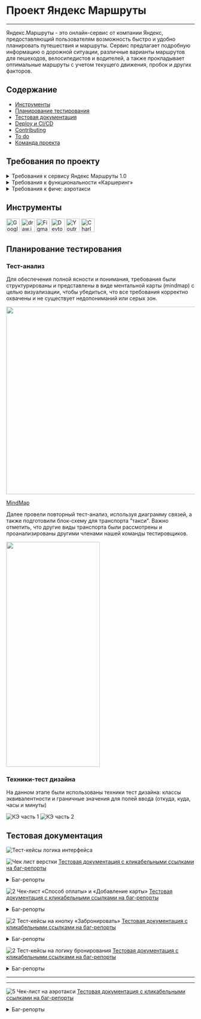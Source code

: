# <a name="up" />Проект Яндекс Маршруты

***

Яндекс.Маршруты - это онлайн-сервис от компании Яндекс, предоставляющий пользователям возможность быстро и удобно планировать путешествия и маршруты. Сервис предлагает подробную информацию о дорожной ситуации, различные варианты маршрутов для пешеходов, велосипедистов и водителей, а также прокладывает оптимальные маршруты с учетом текущего движения, пробок и других факторов. 

## Содержание
- [Инструменты](#иструменты)
- [Планирование тестирования](#планированиетестирования)
- [Тестовая документация](#тестоваядокументация)
- [Deploy и CI/CD](#deploy-и-ci/cd)
- [Contributing](#contributing)
- [To do](#to-do)
- [Команда проекта](#команда-проекта)

## Требования по проекту

<details>
<summary>Требования к сервису Яндекс Маршруты 1.0 </summary>

***

### Общее описание
Яндекс.Маршруты — сервис, который строит маршруты для транспорта разных видов. Рассчитывает время и стоимость поездки.  
В этом сервисе доступны несколько режимов: «Оптимальный», «Быстрый», «Свой».  
В режиме «Свой» панель видов транспорта активна, можно выбрать тип транспорта. Система построит маршрут.   
Если выбрать режим «Оптимальный» или «Быстрый», система автоматически определит вид транспорта и построит маршрут. Панель видов транспорта станет неактивна.  

### Макеты
![Макет1](https://github.com/SofiiaSleptsova/Yandex_Marshruty/assets/147629405/997cac9c-8cd3-411a-bc75-8c2b4e434f73)
![Макет2](https://github.com/SofiiaSleptsova/Yandex_Marshruty/assets/147629405/2ecdd524-c9ed-42d6-ad72-cda16f8f3c45)
![iScreen Shoter - Safari - 231020150252](https://github.com/SofiiaSleptsova/Yandex_Marshruty/assets/147629405/7c922c18-2bf7-432c-9ae6-7aaa34ebd089)

### Интерфейс
В интерфейсе есть поля «Время начала поездки», «Откуда», «Куда». Переключатели режимов маршрута: «Оптимальный», «Быстрый» и «Свой», а также переключатели видов транспорта: свой автомобиль, каршеринг, такси, самокат, велосипед и пешком.  
Пользователь вводит время отправления. Чтобы построить маршрут, нужно ввести улицу и номер дома в поля «Откуда» и «Куда». В начале и конце адреса могут быть пробелы: они допустимы, но при снятии фокуса система удалит их.  

#### Описание работы интерфейса
В стартовом состоянии поля «Время начала поездки», «Откуда» и «Куда» пустые. Режимы маршрутов «Оптимальный», «Быстрый и «Свой» не выбраны; панель переключения видов транспорта неактивна.

#### Логика работы полей «Откуда» и «Куда»
Если поля адреса заполнены корректно, на карте отображаются точки А и В. Если поле «Откуда» заполнено некорректно, точка А не отображается. Если поле «Куда» заполнено некорректно, точка В не отображается. При некорректном значении поле подсвечивается красным; появляется сообщение об ошибке.  
Примеры тестовых адресов есть в таблице.

#### Режим «Оптимальный» и «Быстрый»
Если выбрать режим «Оптимальный» или «Быстрый», система автоматически назначит вид транспорта; построится маршрут; отобразится время и стоимость поездки. Выбрать транспорт в этих режимах нельзя — панель видов транспорта неактивна.

#### Режим «Свой»
Если выбрать режим «Свой», панель видов транспорта активна — можно переключать. Под каждый вид транспорта строится маршрут; рассчитывается время и стоимость поездки.  
Если сменить вид транспорта или поменять значение в любом поле, маршрут перестроится; время и стоимость поездки пересчитается.

#### Ограничения
![iScreen Shoter - Safari - 231020150335](https://github.com/SofiiaSleptsova/Yandex_Marshruty/assets/147629405/a179dc40-b00d-4509-a965-2089272bd58f)

### Логика расчёта
Система получает данные о начале поездки, точке А и точке В. После этого рассчитывает продолжительность и стоимость поездки по определённому алгоритму.
![iScreen Shoter - Safari - 231020150410](https://github.com/SofiiaSleptsova/Yandex_Marshruty/assets/147629405/4b6ec83c-5898-45f0-b16d-430f37629c29)

#### Алгоритм: формулы
Стоимость и время поездки зависят от скорости и длины маршрута.  
Скорость зависит от времени начала поездки.  
Длина маршрута – от точек А и Б на карте и построенного маршрута.  
Расчёт времени поездки происходит по формуле:   
t = S/V  
Расчёт стоимости поездки происходит по формуле:   
Р (итоговая) = S * P (за километр) ИЛИ t * P (за время).  
Вид транспорта, скорость и стоимость  
Расстояние, скорость и стоимость за минуту или километр можно получить из таблиц. Этих данных достаточно, чтобы рассчитать время и стоимость поездки для каждого вида транспорта.  

![iScreen Shoter - 20231020150451157](https://github.com/SofiiaSleptsova/Yandex_Marshruty/assets/147629405/75bda6ea-c8c9-4e60-ad03-b6cfff7d713c)

#### Средняя скорость автомобиля

![iScreen Shoter - Safari - 231020150514](https://github.com/SofiiaSleptsova/Yandex_Marshruty/assets/147629405/01ac5fc9-f795-4059-bfff-35ff92969de6)

#### Средняя скорость такси с учётом движения по выделенным полосам

![iScreen Shoter - Safari - 231020150536](https://github.com/SofiiaSleptsova/Yandex_Marshruty/assets/147629405/2e7557ec-46a4-44c7-9991-94e35cb10cb4)

#### Матрица расстояний между адресами для автомобильных дорог, в километрах

![iScreen Shoter - Safari - 231020150603](https://github.com/SofiiaSleptsova/Yandex_Marshruty/assets/147629405/2653edab-62bf-4a35-9e18-4d04242776cb)

#### Матрица расстояний между адресами для пешеходов, в километрах

![iScreen Shoter - Safari - 231020150628](https://github.com/SofiiaSleptsova/Yandex_Marshruty/assets/147629405/feab0b28-3db9-4280-8bba-4f03c1fe8bb9)

### Дополнительная информация
#### Алгоритм
Чтобы рассчитать время и стоимость маршрута, тестировщикам доступны таблицы со скоростью движения разных видов транспорта в разное время суток.   
Если взять такие тестовые значения, что поездка захватит несколько временных интервалов, алгоритм выберет скорость автомобиля из того диапазона, в котором поездка началась.

![iScreen Shoter - Safari - 231020150657](https://github.com/SofiiaSleptsova/Yandex_Marshruty/assets/147629405/9f8d695e-1b0b-4d71-94e0-8aa2de013b6e)

#### Фокус
На макете есть несколько полей: «Время начала поездки», «Откуда» и «Куда». Валидация полей срабатывает, если фокус уходит из поля.   
Фокус — это состояние элемента интерфейса, когда элемент активен. К нему относятся все действия пользователя. 

#### Часы
В интерфейсе есть часы. Внутри — два поля ввода: часы и минуты. Обязательно применять ноль в начале, если число однозначное. Например: 09:09.  
Это значит, что длина строки — всегда два символа. Чтобы проверить, что поля работают правильно, нужно указать и корректный, и неразрешённый вариант длины.   

***

</details>

<details>
<summary>Требования к функциональности «Каршеринг»</summary>

***

#### Общее описание
Пользователю нужно открыть Яндекс.Маршруты и корректно заполнить поля «Откуда» и «Куда». Приложение построит маршрут, а под полями «Откуда» и «Куда» отобразятся режимы поездки: «Оптимальный», «Быстрый», «Свой».  
- Если выбрать режим «Оптимальный» или «Быстрый», система автоматически назначит способ передвижения: на авто, пешком, на такси, на самокате, на велосипеде, на каршеринге. Выбрать его самостоятельно нельзя — иконки неактивны.  
- Если выбрать режим «Свой», способ передвижения можно поменять — иконки активны.

#### Аренда машины
Арендовать машину можно в двух случаях:   
- Если приложение предлагает тип транспорта «Каршеринг» в режиме «Оптимальный» или «Быстрый».
- Если пользователь выбирает тип транспорта «Каршеринг» в режиме «Свой».  
Под названиями режимов появится информация о стоимости и продолжительности поездки, а также кнопка «Забронировать».

![iScreen Shoter - Safari - 231020152556](https://github.com/SofiiaSleptsova/Yandex_Marshruty/assets/147629405/1fdedab1-45bb-4638-b928-237b3c4d6ab0)

Если нажать кнопку «Забронировать», вместо панели с названиями режимов появится форма бронирования. В форме нужно выбрать тариф, добавить информацию о водительских правах, указать способ оплаты. Дополнительно можно перечислить требования к заказу.   
Под «Требованиями к заказу» расположена кнопка «Забронировать». См. таблицу [«Состояние кнопки»](https://www.notion.so/07f02ccc272e494db6501def032e9258?pvs=21).  
Если пользователь передумал арендовать машину, он может вернуться назад — это иконка со стрелкой влево. На экране снова откроется блок, где нужно выбрать способ передвижения.

#### Форма бронирования
На экране бронирования можно удалять адреса — они необязательны для заказа каршеринга. Пользователь может выбрать нужную машину на карте.

![iScreen Shoter - Safari - 231020152703](https://github.com/SofiiaSleptsova/Yandex_Marshruty/assets/147629405/9836bae2-113d-47c9-ba9a-7d360cafaa74)

![iScreen Shoter - Safari - 231020152739](https://github.com/SofiiaSleptsova/Yandex_Marshruty/assets/147629405/03ce3f3a-1052-42da-b0c6-0ed876e0c050)

По умолчанию выбран тариф «Повседневный», поля «Добавить права» и «Способ оплаты» не заполнены.   
Выбранный тариф подсвечивается серым. Под ним расположен блок с деталями тарифа и информацией о ближайшей машине:   
- марка;  
- описание тарифа;  
- время в пути от пункта «Откуда» до машины — не будет отображаться, если пользователь удалит адрес в поле «Откуда»;  
- время бесплатного ожидания;  
- изображение машины;  
- дополнительные параметры.    
Система автоматически выбирает ту машину, которая находится ближе всего к пользователю. На карте иконка ближайшей машины увеличивается, над ней появляется чёрная плашка с маркой машины.   
Остальные свободные машины продолжают отображаться на карте в виде иконок. При этом показываются автомобили всех тарифов. Пользователь может выбрать машину на карте и забронировать: он нажимает на иконку, она увеличивается, над ней появляется чёрная плашка с маркой, а на левой панели — обновлённая информация о машине.  
Если пользователь ещё не привязал банковскую карту, вместо слова «Карта» стоит слово «Добавить». Без карты забронировать машину нельзя.  
По умолчанию приложение показывает точную стоимость поездки. Она рассчитывается по формуле — см. пункт «Формула расчёта тарифов». Если удалить хотя бы один адрес из полей «Откуда» или «Куда», отобразится стартовая цена за минуту.

![iScreen Shoter - Safari - 231020152835](https://github.com/SofiiaSleptsova/Yandex_Marshruty/assets/147629405/621ccfb4-52cf-4b36-a147-8df0594f7755)

#### **Панель «Выбор тарифа»**
Есть три тарифа. Каждый элемент состоит из иконки автомобиля, названия тарифа, цены.  
Один из тарифов всегда выбран. По умолчанию это тариф «Повседневный», но его можно изменить. 

#### Описания тарифов
Под списком тарифов есть блок с подробным описанием выбранного тарифа.

![iScreen Shoter - Safari - 231020152905](https://github.com/SofiiaSleptsova/Yandex_Marshruty/assets/147629405/3d5cb20a-4bd3-4de9-9d7e-c2fbad67cfc1)

![iScreen Shoter - Safari - 231020152919](https://github.com/SofiiaSleptsova/Yandex_Marshruty/assets/147629405/ce5b61dd-6dac-460c-8dd4-1d4c3f20d8c5)

#### Формула расчёта стоимости тарифов
Стоимость тарифа рассчитывается по формуле:  
*фиксированная стоимость аренды в рублях + (60 * стоимость минуты поездки в рублях * продолжительность поездки в часах) * коэффициент тарифа = стоимость поездки*    
Например, стоимость поездки по тарифу «Повседневный»:  
*150 + (60 * 6 * 1.25) * 1.5 = 825*  
Пояснения к формуле:  
- **150** — фиксированная стоимость аренды в рублях;  
- **60** — минут в одном часе;  
- **6** — стоимость минуты поездки на каршеринге в рублях;  
- **1.25** — продолжительность поездки в часах;  
- **1.5** — коэффициент тарифа «Повседневный».  

**Коэффициенты:**
- Повседневный: 1.5.  
- Походный: 2.  
- Роскошный: 3.  

**Продолжительность поездки** **в часах** рассчитывается так: расстояние / скорость. 
- Расстояние — см. таблицу с адресами в общих требованиях.  
- Скорость — см. таблицу со скоростями в общих требованиях.  

#### Поле «Добавить права»

![iScreen Shoter - Safari - 231020153039](https://github.com/SofiiaSleptsova/Yandex_Marshruty/assets/147629405/daf7eb74-f68e-42b7-b32e-ad9049f67a6f)

Если не добавить водительское удостоверение, забронировать машину не получится.     
По умолчанию поле «Добавить права» не заполнено. Когда пользователь нажимает на поле, появляется окно «Добавление прав». В нём нужно ввести имя, фамилию, дату рождения и номер водительского удостоверения.   
Текст, который вводит пользователь, чёрного цвета.   
Когда пользователь внёс все данные, появляется сообщение: «Спасибо! Документы отправлены на проверку. Скоро расскажем о результатах». Под сообщением — кнопка «Понятно».   
Если нажать кнопку «Понятно», окно закроется, а в поле «Добавить права» появится таймер на 30 секунд. Через 30 секунд система сообщает, прошли ли документы верификацию.  

![iScreen Shoter - Safari - 231020153122](https://github.com/SofiiaSleptsova/Yandex_Marshruty/assets/147629405/c366e7e4-4a57-4def-aba4-9013e2fd51fb)

#### После верификации
Если документы прошли верификацию, рамка поля подсвечивается зелёным, у правого края внутри поля появляется зелёная галочка. Пользователь больше не сможет редактировать данные водительского удостоверения. Несколько водительских удостоверений добавить нельзя.   
Если документы не прошли верификацию, рамка поля подсвечивается красным, у правого края внутри поля появляется красный крестик. Если нажать на поле, снова откроется форма «Добавление прав». Над формой — текст сообщения: «Ваши документы не прошли верификацию. Попробуйте ещё раз».

#### Поле «Способ оплаты»
По умолчанию поле не заполнено. Чтобы забронировать машину, нужно ввести реквизиты хотя бы одной карты и нажать кнопку «Привязать». Можно добавить неограниченное количество карт.   
При нажатии на поле «Способ оплаты» открывается окно «Способ оплаты» с возможностью привязать новую карту или выбрать уже привязанную.  
Чтобы добавить новую, нужно нажать на кнопку «Добавить карту». После этого откроется окно «Добавление карты».  
При успешном добавлении новой карты и нажатии на кнопку «Привязать» происходит переход обратно на форму выбора карт.  
Чтобы выбрать карту, её нужно отметить и нажать на кнопку выхода из формы. Если карта одна, она выбирается автоматически.  
После выхода из формы поле «Способ оплаты» заполнено данными выбранной карты.

#### Окно «Добавление карты»:
Внутри есть поле «Номер карты», поле «Код», кнопка «Привязать» и кнопка «Отмена». Кнопка «Привязать» активируется, когда пользователь ввёл реквизиты карты — номер и код.

![iScreen Shoter - Safari - 231020153255](https://github.com/SofiiaSleptsova/Yandex_Marshruty/assets/147629405/1cd8a5cc-0020-4ffc-9caf-473f04673d02)

![iScreen Shoter - Safari - 231020153311](https://github.com/SofiiaSleptsova/Yandex_Marshruty/assets/147629405/8456e0e8-7b6f-4df9-aed8-ed3936e6859f)

Когда карта добавлена, в интерфейсе отображаются последние 4 цифры её номера. Так пользователь может узнавать и отличать свои карты.

#### Панель «Требования к заказу»
Это выпадающий список. Он свёрнут, если выбран тариф по умолчанию — «Повседневный». Если пользователь выбирает другой тариф, список автоматически раскрывается. И наоборот: если вернуться к тарифу «Повседневный», панель «Требования к заказу» свернётся.   
У каждого тарифа содержимое панели разное.   
Панель можно скроллить.

![iScreen Shoter - Safari - 231020153401](https://github.com/SofiiaSleptsova/Yandex_Marshruty/assets/147629405/28ad85af-e1c5-4912-8ee0-69131928ad5e)

#### Кнопка «Забронировать»
Кнопка закреплена в левом нижнем углу экрана.

![iScreen Shoter - Safari - 231020153427](https://github.com/SofiiaSleptsova/Yandex_Marshruty/assets/147629405/0fe805b3-317b-404f-bf2b-5fe67f9393dd)

#### Бронь машины
Если пользователь корректно заполнил все поля и нажал кнопку «Забронировать», в центре экрана появится окно с заголовком «Машина забронирована». Внутри — марка, номер, иконка и адрес машины, а также стоимость поездки и таймер, который отсчитывает время бесплатного ожидания.   
Если поля «Откуда» и «Куда» заполнены, отображается точная стоимость поездки. Если нет — стоимость за минуту.

#### Таймер
- Таймер начинает отсчитывать время бесплатного ожидания, когда пользователь нажимает кнопку «Забронировать».  
- Пока таймер работает, можно бесплатно отменить заказ.  
- Когда время бесплатного ожидания заканчивается, таймер начинает отсчитывать время пользования каршерингом.  

***

</details>

<details>
<summary>Требования к фиче: аэротакси</summary>
  
***
### Общее описание
Чтобы фича заработала, нужно подставить новый тип транспорта и провести по нему расчёты. Для этого необходимо перехватить и изменить два ответа от бэкенда.

#### Тип транспорта
Чтобы новый тип транспорта отобразился в интерфейсе:  
- Запусти Яндекс.Маршруты.
- Найди адрес сервера с Маршрутами → папка `api` →  `v1` → `types` → `Response`.

![iScreen Shoter - Safari - 231020154429](https://github.com/SofiiaSleptsova/Yandex_Marshruty/assets/147629405/ba87f74d-dc70-4cbf-9b37-8a3cc288be98)

Здесь содержится ответ с типами транспорта, которые отображаются в интерфейсе.   
В сообщении ты видишь параметры:  
`id` — идентификационный номер типа транспорта из базы данных,  
`name` — наименование типа транспорта,  
`icons` — набор иконок,  
`inactive` — изображение иконки, когда тип транспорта не выбран,  
`active` — изображение иконки, когда тип транспорта выбран.  

Шаги:  
1. Внимательно изучи структуру ответа, чтобы подставить в неё тестовые значения.  
2. Добавь этот ответ в **Breakpoint**, чтобы Charles перехватил его при следующем обновлении страницы.  
3. Обнови страницу.   
4. Добавь новый тип транспорта в перехваченный ответ:  

<pre>
```json
{
    "id": "aero",
    "name": "Аэротакси",
    "icons": {
        "inactive": "helicopter.svg",
        "active": "helicopter-active.svg"
    }
}
```
</pre>
Соблюдай структуру всего сообщения, иначе фронтенд не обработает ответ.

#### Пример измененного сообщения
<pre>
```json
[{
	"id": "car",
	"name": "Авто",
	"icons": {
		"inactive": "car.svg",
		"active": "car-active.svg"
	}
}, {
    "id": "aero",
    "name": "Аэротакси",
    "icons": {
        "inactive": "helicopter.svg",
        "active": "helicopter-active.svg"
    }
},{
	"id": "walk",
	"name": "Пешном",
	"icons": {
		"inactive": "walk.svg",
		"active": "walk-active.svg"
	}
}, {
	"id": "taxi",
	"name": "Такси",
	"icons": {
		"inactive": "taxi.svg",
		"active": "taxi-active.svg"
	}
}, {
	"id": "bike",
	"name": "Велосипед",
	"icons": {
		"inactive": "bike.svg",
		"active": "bike-active.svg"
	}
}, {
	"id": "scooter",
	"name": "Самокат",
	"icons": {
		"inactive": "scooter.svg",
		"active": "scooter-active.svg"
	}
}, {
	"id": "drive",
	"name": "Драйв",
	"icons": {
		"inactive": "drive.svg",
		"active": "drive-active.svg"
	}
}]
```
</pre>
Если просто нажать на иконку нового типа транспорта, отобразится только белый экран. Причина в том, что расчёты стоимости и времени не произведены.   
Нужно перехватить и изменить ответ с расчётами.

#### Расчёт стоимости и времени
Заполни поля «Откуда» и «Куда».  
Чтобы отобразить расчёт для нового типа транспорта в интерфейсе:  
- Найди адрес сервера с Маршрутами → папка `api` →  `v1` → `estimate?byAuto=2.7&byLegs=3.7&time=1677844934038` → `Response`. Этот ресурс появится, когда ты заполнишь поля «Откуда» и «Куда» или выберешь другой тип транспорта. Значение `time` будет другое, это пример.   

![iScreen Shoter - Safari - 231020154633](https://github.com/SofiiaSleptsova/Yandex_Marshruty/assets/147629405/5423da64-2767-4a12-952f-109732a2a363)


Здесь содержится ответ с расчётом времени и стоимости. Эти данные отображаются в интерфейсе.   
В сообщении ты видишь параметры:  
`estimations` — набор данных для расчётов,  
`car, walk, taxi, bike, scooter, drive` — тип транспорта,  
`price` — стоимость,  
`duration` — время,  
`modes` — набор режимов,  
`optimal` — «Оптимальный»,  
`fastest` — «Быстрый».  

Шаги:  
1. Внимательно изучи структуру ответа, тебе предстоит подставить тестовые значения в неё.  
2. Теперь добавь этот ответ в **Breakpoint**, чтобы Charles перехватил его при следующем вводе адреса.  
3. Обнови страницу.  
4. Введи адрес.  
5. В перехваченный ответ добавь стоимость и время для нового типа транспорта:  

<pre>
```json
"aero": {
    "price": 3000,
    "duration": 0.1
}
```
</pre>

Бэкенд отправляет два сообщения с расчётами:  
- первое — при вводе адреса,  
- второе — при смене типа транспорта.  
Первое можешь пропустить — сделай для него Execute. Тебе нужно сообщение, которое перехватывается при переходе в режим «Свой». В нём и производи замену.  

#### Пример сообщения
<pre>
```json
{
	"estimations": {
    "aero": {
      "price": 3000,
      "duration": 0.1
    },
		"car": {
			"price": 40,
			"duration": 0.05
		},
		"walk": {
			"price": 0,
			"duration": 0.75
		},
		"taxi": {
			"price": 181.42857142857142,
			"duration": 0.047619047619047616
		},
		"bike": {
			"price": 9,
			"duration": 0.25
		},
		"scooter": {
			"price": 16.5,
			"duration": 0.3
		},
		"drive": {
			"price": 168,
			"duration": 0.05
		}
	},
	"modes": {
		"optimal": "car",
		"fastest": "taxi"
	}
}
```
</pre>

***

</details>


## Инструменты
<p align="left"> 
  <a href="https://docs.google.com/" target="_blank" rel="noreferrer"><img src="https://w7.pngwing.com/pngs/240/1015/png-transparent-g-suite-google-docs-google-angle-rectangle-logo.png" width="36" height="36" alt="Google Sheets" /></a>
  <a href="https://app.diagrams.net" target="_blank" rel="noreferrer"><img src="https://upload.wikimedia.org/wikipedia/commons/thumb/3/3e/Diagrams.net_Logo.svg/2048px-Diagrams.net_Logo.svg.png" width="36" height="36" alt="draw.io" /></a>
  <a href="https://www.figma.com/" target="_blank" rel="noreferrer"><img src="https://raw.githubusercontent.com/danielcranney/readme-generator/main/public/icons/skills/figma-colored.svg" width="36" height="36" alt="Figma" /></a>
  <a><img src="https://d33wubrfki0l68.cloudfront.net/38b5c953a4667366685d55db55d057c86db1fc54/a0fdc/static/acae6b24d940347661ca901ea07f47c1/chrome-dev-logo-icon.png" width="36" height="36" alt="Devtools" /></a>
  <a href="https://www.jetbrains.com/youtrack/" target="_blank" rel="noreferrer"><img src="https://upload.wikimedia.org/wikipedia/commons/9/95/YouTrack_Icon.png" width="36" height="36" alt="Youtrack" /></a>
  <a href="https://www.charlesproxy.com/" target="_blank" rel="noreferrer"><img src="https://davidwalsh.name/demo/charlesproxyicon.svg" width="36" height="36" alt="Charles" /></a>
</p> 



## Планирование тестирования

### Тест-анализ

Для обеспечения полной ясности и понимания, требования были структурированы и представлены в виде ментальной карты (mindmap) с целью визуализации, чтобы убедиться, что все требования корректно охвачены и не существует недопониманий или серых зон.

<img src="https://github.com/SofiiaSleptsova/Yandex_Marshruty/assets/147629405/f27075d3-effe-4410-861f-7ea64602ace7" width="700" height="500">

[MindMap](https://drive.google.com/file/d/113BxIc8RQGmKBALEat-KJPAvswUswN1x/view?usp=sharing)

Далее провели повторный тест-анализ, используя диаграмму связей, а также подготовили блок-схему для транспорта "такси". Важно отметить, что другие виды транспорта были рассмотрены и проанализированы другими членами нашей команды тестировщиков.

<img src="https://github.com/SofiiaSleptsova/Yandex_Marshruty/assets/147629405/3b7f2a5d-9fe2-41cb-95e1-99b4237f61f2" width="250" height="600">

### Техники-тест дизайна

На данном этапе были использованы техники тест дизайна: классы эквивалентности и граничные значения для полей ввода (откуда, куда, часы и минуты)


![КЭ часть 1](https://github.com/SofiiaSleptsova/Yandex_Marshruty/assets/147629405/7e02ed73-d2fb-4490-9516-ae6123217e59)
![КЭ часть 2](https://github.com/SofiiaSleptsova/Yandex_Marshruty/assets/147629405/f4019505-30b6-434c-89ce-0e25b1acb01a)


## Тестовая документация

![Тест-кейсы логика интерфейса](https://github.com/SofiiaSleptsova/Yandex_Marshruty/assets/147629405/3b816342-bd34-4747-9812-60c26a0ae7bf)

![Чек лист верстки](https://github.com/SofiiaSleptsova/Yandex_Marshruty/assets/147629405/65f4af86-6c5c-4d50-8ba0-0f001259bd8c)
[Тестовая документация с кликабельными ссылками на баг-репорты](https://docs.google.com/spreadsheets/d/1S4wbEp-A4GOz2zPZErLpfbiijYtsmvR8DTCOM3-fVY0/edit?usp=sharing)

<details>
 <summary> Баг-репорты </summary>
	
<details>
<summary>ID: 682-1 </summary>

### В блоке с информацией под кратким описанием о тарифе отсутствует иконка "бегущего человека" [682-1](https://slepsovasonya.youtrack.cloud/issue/682-1/V-bloke-s-informaciej-pod-kratkim-opisaniem-o-tarife-otsutstvuet-ikonka-begushego-cheloveka)
 
#### Предусловия:  
1. Перейти на тестовый стенд  
2. Ввести в поле Откуда "Хамовнический вал, 18"  
3. Ввести в поле Куда ""Усачева, 3"  
4. Выбрать режим "Свой"  
5. Выбрать вид транспорта "Каршеринг"  
6. Нажать на кнопку "Забронировать"

#### Шаги воспроизведения:  
1. Выбрать тариф "Повседневный"
   
#### Ожидаемый результат:    
Под кратким описанием расположены иконка "бегущего человека", время в пути от пункта "Откуда", маркер, время бесплатного ожидания  
#### Фактический результат:    
Под кратким описанием расположены время в пути от пункта "Откуда", маркер, время бесплатного ожидания  

![682-1](https://github.com/SofiiaSleptsova/Yandex_Marshruty/assets/147629405/d9132633-6266-42e8-b0eb-39517850eb26)

#### Окружение:  
MacOS  
Яндекс.Браузер, разрешение экрана 800x600,  
Firefox, разрешение экрана 1920x1080  

</details>

<details>
<summary>ID: 682-4 </summary>

### При прохождении верификации прав в поле "Добавить права" с правой стороны поля НЕ появляется галочка [682-4](https://slepsovasonya.youtrack.cloud/issue/682-4)

#### Предусловия:  
1. Перейти на тестовый стенд.  
2. Ввести в поле Откуда ""Хамовнический вал, 18"  
3. Ввести в поле Куда ""Усачева, 3"  
4. Выбрать режим "Свой"  
5. Выбрать вид транспорта "Каршеринг"  
6. Нажать на кнопку "Забронировать"  

#### Шаги воспроизведения:  
1. Выбрать тариф "Повседневный"  
2. Нажать по полю "Добавить права"  
3. Заполнить валидными данными соответствующие поля  
4. Нажать на кнопку "Привязать"  
5. Нажать принято в окне ожидания верификации  

#### Ожидаемый результат:  
Документы прошли верификацию, справой стороны поля расположена галочка  

#### Фактический результат:  
Документы прошли верификацию, справой стороны поля НЕ появляется галочка  
![image](https://github.com/SofiiaSleptsova/Yandex_Marshruty/assets/147629405/14f614ad-e38c-48b3-9ecb-68023cd11117)

#### Окружение:    
MacOS    
Яндекс.Браузер, разрешение экрана 800x600,  
Firefox, разрешение экрана 1920x1080  

</details>

<details>
<summary>ID: 682-26 </summary>

### При введени НЕвалидных прав в поле "Добавить права" в окне "Добавление прав", введенные данные обрабатываются как корректные [682-26](https://slepsovasonya.youtrack.cloud/issue/682-26)

#### Предусловия:  
1. Перейти на тестовый стенд  
2. Ввести в поле Откуда "Хамовнический вал, 18"  
3. Ввести в поле Куда "Усачева, 3"  
4. Выбрать режим "Свой"  
5. Выбрать вид транспорта "Каршеринг"  
6. Нажать на кнопку "Забронировать"  

#### Шаги воспроизведения:  
1. Нажать на поле "Добавить права"  
2. Внести НЕвалидные данные  
3. Нажать на кнопку "Добавить"  
4. В появившемся окне нажать на кнопку "Принято"  

#### Ожидаемый результат:  
При введение НЕвалидных прав, рамка подсвечивается красным, с правой стороны поля расположена иконка красного "крестика"  

#### Фактический результат:  
При введение НЕвалидных прав, рамка подсвечивается зеленым  

#### Окружение:    
MacOS    
Яндекс.Браузер, разрешение экрана 800x600,  
Firefox, разрешение экрана 1920x1080  

</details>

<details>
<summary>ID: 682-7 </summary>

### При НЕзаполненных данных, в окне "Добавление карты" в поле "Способ оплаты" текст - черного цвета [682-7](https://slepsovasonya.youtrack.cloud/issue/682-7)

#### Предусловия:  
1. Перейти на тестовый стенд  
2. Ввести в поле Откуда "Хамовнический вал, 18"  
3. Ввести в поле Куда "Усачева, 3"  
4. Выбрать режим "Свой"  
5. Выбрать вид транспорта "Каршеринг"  
6. Нажать на кнопку "Забронировать"  

#### Шаги воспроизведения:  
1. Выбрать тариф "Повседневный"  

#### Ожидаемый результат:  
В поле "Способ оплаты" цвет текста "Способ оплаты" серый  
#### Фактический результат:  
В поле "Способ оплаты" цвет текста "Способ оплаты" черный  
![image](https://github.com/SofiiaSleptsova/Yandex_Marshruty/assets/147629405/a0c1d0d1-8c62-4731-a682-708902f7ecc8)

#### Окружение:    
MacOS    
Яндекс.Браузер, разрешение экрана 800x600,  
Firefox, разрешение экрана 1920x1080  

</details>

<details>
<summary>ID: 682-8 </summary>

### При выборе тарифа "Повседневный" требования к заказу в развернутом состоянии [682-8](https://slepsovasonya.youtrack.cloud/issue/682-8)

#### Предусловия:  
1. Перейти на тестовый стенд  
2. Ввести в поле Откуда "Хамовнический вал, 18"  
3. Ввести в поле Куда "Усачева, 3"  
4. Выбрать режим "Свой"  
5. Выбрать вид транспорта "Каршеринг"  
6. Нажать на кнопку "Забронировать"  

#### Шаги воспроизведения:  
1. Выбрать тариф "Повседневный"  

#### Ожидаемый результат:  
Стартовое состояние панеля "Требования к заказу" свернут  

#### Фактический результат:  
Стартовое состояние панеля "Требования к заказу" развернут  

#### Окружение:    
MacOS    
Яндекс.Браузер, разрешение экрана 800x600,  
Firefox, разрешение экрана 1920x1080  

</details>

<details>
<summary>ID: 682-9 </summary>

### В раскрывающем списке "Требования к заказу" в значении "Светомузыка" текст с подсказкой для перехода отличается [682-9](https://slepsovasonya.youtrack.cloud/issue/682-9)

#### Предусловия:  
1. Перейти на тестовый стенд  
2. Ввести в поле Откуда "Хамовнический вал, 18"  
3. Ввести в поле Куда "Усачева, 3"  
4. Выбрать режим "Свой"  
5. Выбрать вид транспорта "Каршеринг"  
6. Нажать на кнопку "Забронировать"  

#### Шаги воспроизведения:  
1. Выбрать тариф "Повседневный"  
2. Развернуть требования к заказу  

#### Ожидаемый результат:  
Под текстом "Светомузыка" расположен текст "Доступно в тарифе "Роскошный"   

#### Фактический результат:  
Под текстом "Светомузыка" расположен текст "В тарифе "Роскошный"  
![image](https://github.com/SofiiaSleptsova/Yandex_Marshruty/assets/147629405/6375f831-7511-4497-9b1a-1f3646728c29)


#### Окружение:    
MacOS    
Яндекс.Браузер, разрешение экрана 800x600,  
Firefox, разрешение экрана 1920x1080  

</details>

<details>
<summary>ID: 682-10 </summary>

### В требованиях к заказу в значении "Светомузыка" расположена иконка тарифа "Роскошный" [682-10](https://slepsovasonya.youtrack.cloud/issue/682-10)

#### Предусловия:  
1. Перейти на тестовый стенд  
2. Ввести в поле Откуда "Хамовнический вал, 18"  
3. Ввести в поле Куда "Усачева, 3"  
4. Выбрать режим "Свой"  
5. Выбрать вид транспорта "Каршеринг"   
6. Нажать на кнопку "Забронировать"  

#### Шаги воспроизведения:  
1. Выбрать тариф "Повседневный"  
2. Развернуть требования к заказу  

#### Ожидаемый результат:  
Справой стороны значения "Светомузыка" расположена иконка "Диско-шара"  

#### Фактический результат:  
Справой стороны значения "Светомузыка" расположена иконка тарифа "Роскошный"  
![image](https://github.com/SofiiaSleptsova/Yandex_Marshruty/assets/147629405/6751a878-4245-4919-98f2-6f8248347a37)


#### Окружение:    
MacOS    
Яндекс.Браузер, разрешение экрана 800x600,  
Firefox, разрешение экрана 1920x1080  

</details>

<details>
<summary>ID: 682-11 </summary>

### В окне "Машина забронирована" в центральной части указано название тарифа [682-11](https://slepsovasonya.youtrack.cloud/issue/682-11)

#### Предусловия:  
1. Перейти на тестовый стенд  
2. Ввести в поле Откуда "Хамовнический вал, 18"  
3. Ввести в поле Куда "Усачева, 3"  
4. Выбрать режим "Свой"  
5. Выбрать вид транспорта "Каршеринг"  
6. Нажать на кнопку "Забронировать"  
   
#### Шаги воспроизведения:  
1. Выбрать тариф "Повседневный"  
2. Добавить права в поле "Добавить права"  
3. Добавить банковскую карту в поле "Способ оплаты"  
4. Нажать на кнопку бронирования  

#### Ожидаемый результат:  
В центральной части окна "Машина забронирована" по центру расположен текст с маркой, моделью и номером машины  

#### Фактический результат:  
В центральной части окна "Машина забронирована" по центру расположен текст с названием тарифа  
![image](https://github.com/SofiiaSleptsova/Yandex_Marshruty/assets/147629405/6b2ce172-8592-48a7-8ad1-e2f25055da77)


#### Окружение:    
MacOS    
Яндекс.Браузер, разрешение экрана 800x600,  
Firefox, разрешение экрана 1920x1080  

</details>

<details>
<summary>ID: 682-32 </summary>

### В окне "Машина забронирована" в нижней части указан адрес от поля "Откуда" [682-32](https://slepsovasonya.youtrack.cloud/issue/682-32/V-okne-Mashina-zabronirovana-v-nizhnej-chasti-ukazan-adres-ot-polya-Otkuda)

#### Предусловия:  
1. Перейти на тестовый стенд  
2. Ввести в поле Откуда "Хамовнический вал, 18"  
3. Ввести в поле Куда "Усачева, 3"  
4. Выбрать режим "Свой"  
5. Выбрать вид транспорта "Каршеринг"  
6. Нажать на кнопку "Забронировать"  

#### Шаги воспроизведения:  
1. Выбрать тариф "Повседневный"  
2. Добавить права в поле "Добавить права"  
3. Добавить банковскую карту в поле "Способ оплаты"  
4. Нажать на кнопку бронирования

#### Ожидаемый результат:  
В нижней части окна "Машина забронирована" указан фактический адрес нахождения машины  

#### Фактический результат:  
В нижней части окна "Машина забронирована" указан адрес от поля "Откуда"  

#### Окружение:    
MacOS    
Яндекс.Браузер, разрешение экрана 800x600,  
Firefox, разрешение экрана 1920x1080  

</details>

<details>
<summary>ID: 682-27 </summary>

### В окне "Машина забронирована" кнопка "отменить" НЕкликабельна, перехода в окно «Вы уверены, что хотите отменить поездку?» нет [682-27](https://slepsovasonya.youtrack.cloud/issue/682-27/V-okne-Mashina-zabronirovana-knopka-otmenit-NEklikabelna-perehoda-v-okno-Vy-uvereny-chto-hotite-otmenit-poezdku-net)

#### Предусловия:  
1. Перейти на тестовый стенд  
2. Ввести в поле Откуда "Хамовнический вал, 18"  
3. Ввести в поле Куда "Усачева, 3"  
4. Выбрать режим "Свой"  
5. Выбрать вид транспорта "Каршеринг"  
6. Нажать на кнопку "Забронировать"  

#### Шаги воспроизведения:  
1. Добавить права в поле "Добавить права"  
2. Добавить банковскую карту в поле "Способ оплаты"  
3. Нажать на кнопку бронирования  
4. В появившемся окне "Машина забронирована" нажать на кнопку "Отменить"  

#### Ожидаемый результат:  
В центре экрана появится окно с заголовком «Вы уверены, что хотите отменить поездку?»  

#### Фактический результат:  
Кнопка отменить в окне "Машина забронирована" некликабельна  

#### Окружение:    
MacOS    
Яндекс.Браузер, разрешение экрана 800x600,  
Firefox, разрешение экрана 1920x1080  

</details>

<details>
<summary>ID: 682-28 </summary>

### В окне "Машина забронирована" кнопка "отменить" НЕкликабельна, переход в окно «Поездка отменена» невозможен [682-28](https://slepsovasonya.youtrack.cloud/issue/682-28/V-okne-Mashina-zabronirovana-knopka-otmenit-NEklikabelna-perehod-v-okno-Poezdka-otmenena-nevozmozhen)

#### Предусловия:  
1. Перейти на тестовый стенд  
2. Ввести в поле Откуда "Хамовнический вал, 18"  
3. Ввести в поле Куда "Усачева, 3"  
4. Выбрать режим "Свой"  
5. Выбрать вид транспорта "Каршеринг"  
6. Нажать на кнопку "Забронировать"  

#### Шаги воспроизведения:  
1. Добавить права в поле "Добавить права"  
2. Добавить банковскую карту в поле "Способ оплаты"  
3. Нажать на кнопку бронирования  
4. В появившемся окне "Машина забронирована" нажать на кнопку "Отменить"  
5. В появившемся окне «Вы уверены, что хотите отменить поездку?» нажать на кнопку "Да"  

#### Ожидаемый результат:  
В центре экрана появится окно с заголовком «Поездка отменена»  

#### Фактический результат:  
Кнопка отменить в окне "Машина забронирована" некликабельна  

#### Окружение:    
MacOS    
Яндекс.Браузер, разрешение экрана 800x600,  
Firefox, разрешение экрана 1920x1080  

</details>

<details>
<summary>ID: 682-12 </summary>

### Ближайшая иконка машины от точки "А" на карте не увеличивается по размеру [682-12](https://slepsovasonya.youtrack.cloud/issue/682-12)

#### Предусловия:  
1. Перейти на тестовый стенд  
2. Ввести в поле Откуда "Хамовнический вал, 18"  
3. Ввести в поле Куда "Усачева, 3"  
4. Выбрать режим "Свой"  
5. Выбрать вид транспорта "Каршеринг"  
6. Нажать на кнопку "Забронировать"  

#### Шаги воспроизведения:  
1. Выбрать тариф "Повседневный"  

#### Ожидаемый результат:  
Ближайшая машина от точки "А" на карте увеличивается в размере  

#### Фактический результат:  
Ближайшая машина от точки "А" на карте идентична по размеру со всеми машинами  

#### Окружение:    
MacOS    
Яндекс.Браузер, разрешение экрана 800x600,  
Firefox, разрешение экрана 1920x1080  

</details>

<details>
<summary>ID: 682-13 </summary>

### Над логотипом, ближайшей машины от точки "А" на карте, НЕ появляется плашка [682-13](https://slepsovasonya.youtrack.cloud/issue/682-13)

#### Предусловия:  
1. Перейти на тестовый стенд  
2. Ввести в поле Откуда "Хамовнический вал, 18"  
3. Ввести в поле Куда ""Усачева, 3"  
4. Выбрать режим "Свой"  
5. Выбрать вид транспорта "Каршеринг"  
6. Нажать на кнопку "Забронировать"  

#### Шаги воспроизведения:  
1. Выбрать тариф "Повседневный"  

#### Ожидаемый результат:  
Над логотипом, ближайшей машины от точки "А" на карте, появляется плашка  

#### Фактический результат:  
Над логотипом, ближайшей машины от точки "А" на карте, НЕ появляется плашка  

#### Окружение:    
MacOS    
Яндекс.Браузер, разрешение экрана 800x600,  
Firefox, разрешение экрана 1920x1080  

</details>

<details>
<summary>ID: 682-29 </summary>

### Выбранная кликом иконка машины на карте НЕ увеличивается по размеру [682-29](https://slepsovasonya.youtrack.cloud/issue/682-29/Vybrannaya-klikom-ikonka-mashiny-na-karte-NE-uvelichivaetsya-po-razmeru)

#### Предусловия:  
1. Перейти на тестовый стенд  
2. Ввести в поле Откуда "Хамовнический вал, 18"  
3. Ввести в поле Куда "Усачева, 3"  
4. Выбрать режим "Свой"  
5. Выбрать вид транспорта "Каршеринг"  
6. Нажать на кнопку "Забронировать"  

#### Шаги воспроизведения:  
1. Выбрать тариф "Повседневный"  
2. Кликнуть иконку машины на карте  

#### Ожидаемый результат:  
Выбранная кликом иконка машины на карте увеличивается в размере    

#### Фактический результат:  
Выбранная кликом иконка машины на карте идентична по размеру со всеми машинами  

#### Окружение:    
MacOS    
Яндекс.Браузер, разрешение экрана 800x600,  
Firefox, разрешение экрана 1920x1080  

</details>

<details>
<summary>ID: 682-30 </summary>

### Над логотипом, выбранной машины на карте, НЕ появляется плашка [682-30](https://slepsovasonya.youtrack.cloud/issue/682-30/Nad-logotipom-vybrannoj-mashiny-na-karte-NE-poyavlyaetsya-plashka)

#### Предусловия:   
1. Перейти на тестовый стенд  
2. Ввести в поле Откуда "Хамовнический вал, 18"  
3. Ввести в поле Куда ""Усачева, 3"  
4. Выбрать режим "Свой"  
5. Выбрать вид транспорта "Каршеринг"  
6. Нажать на кнопку "Забронировать"  

#### Шаги воспроизведения:  
1. Выбрать тариф "Повседневный"  
2. Кликнуть иконку машины на карте  

#### Ожидаемый результат:  
Над логотипом, выбранной машины на карте, появляется плашка  

#### Фактический результат:  
Над логотипом, выбранной машины на карте, НЕ появляется плашка  

#### Окружение:    
MacOS    
Яндекс.Браузер, разрешение экрана 800x600,  
Firefox, разрешение экрана 1920x1080  

</details>

<details>
<summary>ID: 682-31 </summary>

### При клике на иконку машины на карте, НЕ обновляется информацию о машине в форме бронирования [682-31](https://slepsovasonya.youtrack.cloud/issue/682-31/Pri-klike-na-ikonku-mashiny-na-karte-NE-obnovlyaetsya-informaciyu-o-mashine-v-forme-bronirovaniya)

#### Предусловия:  
1. Перейти на тестовый стенд  
2. Ввести в поле Откуда "Хамовнический вал, 18"  
3. Ввести в поле Куда ""Усачева, 3"  
4. Выбрать режим "Свой"  
5. Выбрать вид транспорта "Каршеринг"  
6. Нажать на кнопку "Забронировать"  

#### Шаги воспроизведения:  
1. Выбрать тариф "Повседневный"  
2. Кликнуть иконку машины на карте  

#### Ожидаемый результат:  
Выбранная кликом иконка машины обновляет информацию о машине в форме бронирования  

#### Фактический результат:  
Выбранная кликом иконка машины НЕ обновляет информацию о машине в форме бронирования  

#### Окружение:    
MacOS    
Яндекс.Браузер, разрешение экрана 800x600,  
Firefox, разрешение экрана 1920x1080  

</details>

<details>
<summary>ID: 682-42 </summary>

### Все иконки машин на карте расположены в вертикальном виде [682-42](https://slepsovasonya.youtrack.cloud/issue/682-42/Vse-ikonki-mashin-na-karte-raspolozheny-v-vertikalnom-vide)

#### Предусловия:  
1. Перейти на тестовый стенд  
2. Ввести в поле Откуда "Хамовнический вал, 18"  
3. Ввести в поле Куда ""Усачева, 3"  
4. Выбрать режим "Свой"  
5. Выбрать вид транспорта "Каршеринг"  
6. Нажать на кнопку "Забронировать"  

#### Шаги воспроизведения:  
1. Выбрать тариф "Повседневный"  

#### Ожидаемый результат:  
Иконки машин на карте соответствуют фактическому расположению  

#### Фактический результат:  
Иконки машин на карте все расположены вертикально  

#### Окружение:    
MacOS    
Яндекс.Браузер, разрешение экрана 800x600,  
Firefox, разрешение экрана 1920x1080  

</details>

</details>

![2  Чек-лист «Способ оплаты» и «Добавление карты»](https://github.com/SofiiaSleptsova/Yandex_Marshruty/assets/147629405/0d17cf3a-8502-40aa-81f4-ae331b73d875)
[Тестовая документация с кликабельными ссылками на баг-репорты](https://docs.google.com/spreadsheets/d/1S4wbEp-A4GOz2zPZErLpfbiijYtsmvR8DTCOM3-fVY0/edit?usp=sharing)

<details>
<summary> Баг-репорты </summary>

<details>
<summary>ID: 682-14 </summary>

### При заполнении данными в окне "Добавлении карты", не отображаются последние цифры банковской карты в окне "Способ оплаты" [682-14](https://slepsovasonya.youtrack.cloud/issue/682-14)

#### Предусловия:  
1. Перейти на тестовый стенд  
2. Ввести в поле Откуда "Хамовнический вал, 18"  
3. Ввести в поле Куда "Усачева, 3"  
4. Выбрать режим "Свой"  
5. Выбрать вид транспорта "Каршеринг"  
6. Нажать на кнопку "Забронировать"  

#### Шаги воспроизведения:  
1. Нажать на поле "Способ оплаты"  
2. Нажать на поле "Добавить карту"  
3. Ввести валидные значения в поля "Номер карты" - "123456789012"  
4. Ввести валидные значение в поле "Код" - "02"  
5. Клик по кнопке "Привязать"  

#### Ожидаемый результат:  
После добавления карты, текст "Добавить карту" меняется на надпись "Карта", появляется черный маркер и последние цифры добавленной банковской карты.  

#### Фактический результат:  
После добавления банковской карты текст "Добавить карту" меняется на надпись "Карта"    

#### Окружение:  
MacOS  
Яндекс.Браузер, разрешение экрана 800x600  

</details>

<details>
<summary>ID: 682-14 </summary>

### При заполнении данными в окне "Добавлении карты", не отображаются последние цифры банковской карты в окне "Способ оплаты" [682-14](https://slepsovasonya.youtrack.cloud/issue/682-14)

#### Предусловия:  
1. Перейти на тестовый стенд  
2. Ввести в поле Откуда "Хамовнический вал, 18"  
3. Ввести в поле Куда "Усачева, 3"  
4. Выбрать режим "Свой"  
5. Выбрать вид транспорта "Каршеринг"  
6. Нажать на кнопку "Забронировать"  

#### Шаги воспроизведения:  
1. Нажать на поле "Способ оплаты"  
2. Нажать на поле "Добавить карту"  
3. Ввести валидные значения в поля "Номер карты" - "123456789012"  
4. Ввести валидные значение в поле "Код" - "02"  
5. Клик по кнопке "Привязать"  

#### Ожидаемый результат:  
После добавления карты, текст "Добавить карту" меняется на надпись "Карта", появляется черный маркер и последние цифры добавленной банковской карты.  

#### Фактический результат:  
После добавления банковской карты текст "Добавить карту" меняется на надпись "Карта"    
![image](https://github.com/SofiiaSleptsova/Yandex_Marshruty/assets/147629405/9c08777c-8b5a-4342-bd0d-4eda11946b28)


#### Окружение:  
MacOS  
Яндекс.Браузер, разрешение экрана 800x600  

</details>

<details>
<summary>ID: 682-41 </summary>

### Окно "Способ оплаты" не прокручивается при добавлении больше 10 банковских карт [682-41](https://slepsovasonya.youtrack.cloud/issue/682-41/Okno-Sposob-oplaty-ne-prokruchivaetsya-pri-dobavlenii-bolshe-10-bankovskih-kart)

#### Предусловия:  
1. Перейти на тестовый стенд  
2. Ввести в поле Откуда "Хамовнический вал, 18"  
3. Ввести в поле Куда "Усачева, 3"  
4. Выбрать режим "Свой"  
5. Выбрать вид транспорта "Каршеринг"  
6. Нажать на кнопку "Забронировать"  

#### Шаги воспроизведения:  
1. Нажать на поле "Способ оплаты"  
2. Добавить валидные 10 банковских карт  

#### Ожидаемый результат:  
Окно "Способ оплаты" прокручивается, при вводе больше 10 банковских карт  

#### Фактический результат:  
Окно "Способ оплаты" без прокрутки, при вводе больше 10 банковских карт  

#### Окружение:  
MacOS  
Яндекс.Браузер, разрешение экрана 800x600  

</details>

<details>
<summary>ID: 682-33 </summary>

### В окне "Добавить карту" в поле "Номер карты" ввод больше 12 символов НЕ блокируется [682-33](https://slepsovasonya.youtrack.cloud/issue/682-33/V-okne-Dobavit-kartu-v-pole-Nomer-karty-vvod-bolshe-12-simvolov-NE-blokiruetsya)

#### Предусловия:  
1. Перейти на тестовый стенд  
2. Ввести в поле Откуда "Хамовнический вал, 18"  
3. Ввести в поле Куда "Усачева, 3"  
4. Выбрать режим "Свой"  
5. Выбрать вид транспорта "Каршеринг"  
6. Нажать на кнопку "Забронировать"  

#### Шаги воспроизведения:  
1. Нажать на поле "Способ оплаты"  
2. Нажать на поле "Добавить карту"  
3. Ввести значение в поле "Номер карты" значения "1234567890123"  

#### Ожидаемый результат:  
В поле "Номер карты" ввод больше 12 символов невозможен. При вводе "1234567890123" будете введено "123456789012"  

#### Фактический результат:  
В поле "Номер карты" ввод больше 12 символов НЕ блокируется. При вводе "1234567890123" вводится "1234567890123"  

#### Окружение:  
MacOS  
Яндекс.Браузер, разрешение экрана 800x600  

</details>

<details>
<summary>ID: 682-34 </summary>

### В окне "Добавить карту" в поле "Код" ввод больше 2 символов не блокируется [682-34](https://slepsovasonya.youtrack.cloud/issue/682-34/V-okne-Dobavit-kartu-v-pole-Kod-vvod-bolshe-2-simvolov-ne-blokiruetsya)

#### Предусловия:  
1. Перейти на тестовый стенд  
2. Ввести в поле Откуда "Хамовнический вал, 18"  
3. Ввести в поле Куда "Усачева, 3"  
4. Выбрать режим "Свой"  
5. Выбрать вид транспорта "Каршеринг"  
6. Нажать на кнопку "Забронировать"  

#### Шаги воспроизведения:  
1. Нажать на поле "Способ оплаты"  
2. Нажать на поле "Добавить карту"  
3. Ввести значение в поле "Код" значения "100"  

#### Ожидаемый результат:  
В поле "Номер карты" ввод больше 2 символов невозможно. При вводе "100" будете введено "10"  

#### Фактический результат:  
В поле "Номер карты" ввод больше 2 символов НЕ блокируется. При вводе "100" вводится "100"  

#### Окружение:  
MacOS  
Яндекс.Браузер, разрешение экрана 800x600  

</details>

<details>
<summary>ID: 682-15 </summary>

### В окне "Добавить карту" в поле "Код" ввод значения "00" НЕ блокируется [682-15](https://slepsovasonya.youtrack.cloud/issue/682-15)

#### Предусловия:  
1. Перейти на тестовый стенд  
2. Ввести в поле Откуда "Хамовнический вал, 18"  
3. Ввести в поле Куда "Усачева, 3"  
4. Выбрать режим "Свой"  
5. Выбрать вид транспорта "Каршеринг"  
6. Нажать на кнопку "Забронировать"  

#### Шаги воспроизведения:  
1. Нажать на поле "Способ оплаты"  
2. Нажать на поле "Добавить карту"  
3. Ввести значение в поле "Код" значения "00"  

#### Ожидаемый результат:  
В поле "Код" ввод значения "00" невозможен. При вводе "00" будете введено "0"  
#### Фактический результат:  
В поле "Код" ввод значения "00" НЕ блокируется. При вводе "00" вводится "00"  

#### Окружение:  
MacOS  
Яндекс.Браузер, разрешение экрана 800x600  

</details>

<details>
<summary>ID: 682-35 </summary>

### В окне "Добавление карты" в поле "Номер карты" ввод букв НЕ блокируется [682-35](https://slepsovasonya.youtrack.cloud/issue/682-35/V-okne-Dobavlenie-karty-v-pole-Nomer-karty-vvod-bukv-NE-blokiruetsya))

#### Предусловия:  
1. Перейти на тестовый стенд  
2. Ввести в поле Откуда "Хамовнический вал, 18"  
3. Ввести в поле Куда "Усачева, 3"  
4. Выбрать режим "Свой"  
5. Выбрать вид транспорта "Каршеринг"  
6. Нажать на кнопку "Забронировать"  

#### Шаги воспроизведения:  
1. Нажать на поле "Способ оплаты"  
2. Нажать на поле "Добавить карту"  
3. Ввести значение в поле "Номер карты" значения "номеркарты01"  

#### Ожидаемый результат:  
В поле "Номер карты" ввод букв невозможен. При вводе "номеркарты01" будете введено "01"  

#### Фактический результат:  
В поле "Номер карты" ввод букв НЕ блокируется. При вводе "номеркарты01" вводится "номеркарты01"  

#### Окружение:  
MacOS  
Яндекс.Браузер, разрешение экрана 800x600  

</details>

<details>
<summary>ID: 682-36 </summary>

### В окне "Добавление карты" в поле "Код" ввод букв НЕ блокируется [682-36](https://slepsovasonya.youtrack.cloud/issue/682-36/V-okne-Dobavlenie-karty-v-pole-Kod-vvod-bukv-NE-blokiruetsya)

#### Предусловия:  
1. Перейти на тестовый стенд  
2. Ввести в поле Откуда "Хамовнический вал, 18"  
3. Ввести в поле Куда "Усачева, 3"  
4. Выбрать режим "Свой"  
5. Выбрать вид транспорта "Каршеринг"  
6. Нажать на кнопку "Забронировать"  

#### Шаги воспроизведения:  
1. Нажать на поле "Способ оплаты"  
2. Нажать на поле "Добавить карту"  
3. Ввести значение в поле "Код" значения "Р1"  

#### Ожидаемый результат:  
В поле "Код" ввод букв невозможен. При вводе "Р1" будете введено "1"  

#### Фактический результат:  
В поле "Код" ввод букв НЕ блокируется. При вводе "Р1" вводится "Р1"  

#### Окружение:  
MacOS  
Яндекс.Браузер, разрешение экрана 800x600  

</details>

<details>
<summary>ID: 682-37 </summary>

### В окне "Добавление карты" в поле "Номер карты" ввод спецсимволов НЕ блокируется [682-37](https://slepsovasonya.youtrack.cloud/issue/682-37/V-okne-Dobavlenie-karty-v-pole-Nomer-karty-vvod-specsimvolov-NE-blokiruetsya)

#### Предусловия:  
1. Перейти на тестовый стенд  
2. Ввести в поле Откуда "Хамовнический вал, 18"  
3. Ввести в поле Куда "Усачева, 3"  
4. Выбрать режим "Свой"  
5. Выбрать вид транспорта "Каршеринг"  
6. Нажать на кнопку "Забронировать"  

#### Шаги воспроизведения:  
1. Нажать на поле "Способ оплаты"  
2. Нажать на поле "Добавить карту"  
3. Ввести значение в поле "Номер карты" значения "1234-5678-90"  

#### Ожидаемый результат:  
В поле "Номер карты" ввод спецсимволов невозможен. При вводе "1234-5678-90" будете введено "1234567890"  

#### Фактический результат:  
В поле "Номер карты" ввод спецсимволов НЕ блокируется. При вводе "1234-5678-90" вводится ""1234-5678-90"  

#### Окружение:  
MacOS  
Яндекс.Браузер, разрешение экрана 800x600  

</details>

<details>
<summary>ID: 682-38 </summary>

###  В окне "Добавление карты" в поле "Код" ввод спецсимволов НЕ блокируется [682-38](https://slepsovasonya.youtrack.cloud/issue/682-38/V-okne-Dobavlenie-karty-v-pole-Kod-vvod-specsimvolov-NE-blokiruetsya)

#### Предусловия:  
1. Перейти на тестовый стенд  
2. Ввести в поле Откуда "Хамовнический вал, 18"  
3. Ввести в поле Куда "Усачева, 3"  
4. Выбрать режим "Свой"  
5. Выбрать вид транспорта "Каршеринг"  
6. Нажать на кнопку "Забронировать"  

#### Шаги воспроизведения:  
1. Нажать на поле "Способ оплаты"  
2. Нажать на поле "Добавить карту"  
3. Ввести значение в поле "Код" значения "-1"  

#### Ожидаемый результат:  
В поле "Код" ввод спецсимволов невозможен. При вводе "-1" будете введено "1"  

#### Фактический результат:  
В поле "Код" ввод спецсимволов НЕ блокируется. При вводе "-1" вводится "-1"  

#### Окружение:    
MacOS  
Яндекс.Браузер, разрешение экрана 800x600  

</details>

<details>
<summary>ID: 682-39 </summary>

###  В окне "Добавление карты" в поле "Номер карты" ввод пробелов НЕ блокируется [682-39](https://slepsovasonya.youtrack.cloud/issue/682-39/V-okne-Dobavlenie-karty-v-pole-Nomer-karty-vvod-probelov-NE-blokiruetsya)

#### Предусловия:  
1. Перейти на тестовый стенд  
2. Ввести в поле Откуда "Хамовнический вал, 18"  
3. Ввести в поле Куда "Усачева, 3"  
4. Выбрать режим "Свой"  
5. Выбрать вид транспорта "Каршеринг"  
6. Нажать на кнопку "Забронировать"  

#### Шаги воспроизведения:  
1. Нажать на поле "Способ оплаты"  
2. Нажать на поле "Добавить карту"  
3. Ввести значение в поле "Номер карты" значения "1234 5678 90"  

#### Ожидаемый результат:  
В поле "Номер карты" ввод пробелов невозможен. При вводе "1234 5678 90" будете введено "1234567890"  

#### Фактический результат:  
В поле "Номер карты" ввод пробелов НЕ блокируется. При вводе "1234 5678 90" вводится "1234 5678 90"  

#### Окружение:    
MacOS  
Яндекс.Браузер, разрешение экрана 800x600  

</details>

<details>
<summary>ID: 682-40 </summary>

###  В окне "Добавление карты" в поле "Код" ввод пробелов НЕ блокируется [682-40](https://slepsovasonya.youtrack.cloud/issue/682-40/V-okne-Dobavlenie-karty-v-pole-Kod-vvod-probelov-NE-blokiruetsya)

#### Предусловия:  
1. Перейти на тестовый стенд  
2. Ввести в поле Откуда "Хамовнический вал, 18"  
3. Ввести в поле Куда "Усачева, 3"  
4. Выбрать режим "Свой"  
5. Выбрать вид транспорта "Каршеринг"  
6. Нажать на кнопку "Забронировать"  

#### Шаги воспроизведения:  
1. Нажать на поле "Способ оплаты"  
2. Нажать на поле "Добавить карту"  
3. Ввести значение в поле "Код" значения " 1"  

#### Ожидаемый результат:  
В поле "Код" ввод пробелов невозможен. При вводе " 1" будете введено "1"  

#### Фактический результат:  
В поле "Код" ввод пробелов НЕ блокируется. При вводе " 1" вводится " 1"  

#### Окружение:    
MacOS  
Яндекс.Браузер, разрешение экрана 800x600  

</details>

<details>
<summary>ID: 682-16 </summary>

###  В окне "Добавлении карты" в поле "Номер карты" при снятии фокуса пробелы системой не ставятся [682-16](https://slepsovasonya.youtrack.cloud/issue/682-16)

#### Предусловия:  
1. Перейти на тестовый стенд  
2. Ввести в поле Откуда "Хамовнический вал, 18"  
3. Ввести в поле Куда "Усачева, 3"  
4. Выбрать режим "Свой"  
5. Выбрать вид транспорта "Каршеринг"  
7. Нажать на кнопку "Забронировать"  

#### Шаги воспроизведения:  
1. Нажать на поле "Способ оплаты"  
2. Нажать на поле "Добавить карту"  
3. Ввести значение в поле "Номер карты" значения "123456789012"  
4. Сместить фокус кликом на поле "Код"  

#### Ожидаемый результат:  
При введении корректных значений в поле "Номер карты" и снятии фокуса пробелы ставятся автоматически в формате "1234 5678 9012"  

#### Фактический результат:  
При введении корректных значений в поле "Номер карты" и снятии фокуса пробелы НЕ ставятся автоматически  

#### Окружение:    
MacOS  
Яндекс.Браузер, разрешение экрана 800x600  

</details>

</details>

![2  Тест-кейсы на кнопку «Забронировать»](https://github.com/SofiiaSleptsova/Yandex_Marshruty/assets/147629405/cbdb1ef1-c1dc-4cb3-b1a7-7d79a1bb181a)
[Тестовая документация с кликабельными ссылками на баг-репорты](https://docs.google.com/spreadsheets/d/1S4wbEp-A4GOz2zPZErLpfbiijYtsmvR8DTCOM3-fVY0/edit?usp=sharing)

<details>
<summary>Баг-репорты </summary>

<details>
<summary>ID: 682-20 </summary>

### Клик по кнопке бронирования не открывает окно "Добавление прав" при НЕ заполнении поля "Добавить права" [682-20](https://slepsovasonya.youtrack.cloud/issue/682-20)

#### Предусловия:  
1. Перейти на тестовый стенд  
2. Ввести в поле Откуда "Хамовнический вал, 18"  
3. Ввести в поле Куда "Усачева, 3"  
4. Выбрать режим "Свой"  
5. Выбрать вид транспорта "Каршеринг"  
6. Нажать на кнопку "Забронировать"  

#### Шаги воспроизведения:  
1. Добавить банковскую карту в поле "Способ оплаты"  
2. Нажать на кнопку бронирования  

#### Ожидаемый результат:  
В центре экрана появится окно с заголовком «Добавление прав»  

#### Фактический результат:  
Клик по кнопке бронирования не вызывает никаких действий  

#### Окружение:  
MacOS  
Firefox, разрешение экрана 1920x1080  

</details>

<details>
<summary>ID: 682-21 </summary>

### Клик по кнопке бронирования открывает окно "Машина забронирована" при отсутствии данных банковской карты [682-21](https://slepsovasonya.youtrack.cloud/issue/682-21)

#### Предусловия:  
1. Перейти на тестовый стенд  
2. Ввести в поле Откуда "Хамовнический вал, 18"  
3. Ввести в поле Куда "Усачева, 3"  
4. Выбрать режим "Свой"  
5. Выбрать вид транспорта "Каршеринг"   
6. Нажать на кнопку "Забронировать"  

#### Шаги воспроизведения:  
1. Добавить права в поле "Добавить права"  
2. Нажать на кнопку бронирования  

#### Ожидаемый результат:  
В центре экрана появится окно с заголовком «Способ оплаты"  

#### Фактический результат:  
В центре экрана появится окно с заголовком «Машина забронирована"  

#### Окружение:  
MacOS  
Firefox, разрешение экрана 1920x1080  

</details>

<details>
<summary>ID: 682-22 </summary>

### Удаление значения из поля "Откуда" закрывает все панели до стартового состояния [682-22](https://slepsovasonya.youtrack.cloud/issue/682-22)

#### Предусловия:   
1. Перейти на тестовый стенд  
2. Ввести в поле Откуда "Хамовнический вал, 18"  
3. Ввести в поле Куда "Усачева, 3"  
4. Выбрать режим "Свой"  
5. Выбрать вид транспорта "Каршеринг"  
6. Нажать на кнопку "Забронировать"  

#### Шаги воспроизведения:  
1. Добавить права в поле "Добавить права"  
2. Добавить банковскую карту в поле "Способ оплаты"  
3. Удалить значение из поля "Откуда"  
 
#### Ожидаемый результат:  
При удалении значения "Откуда" форма бронирования остается в открытом состоянии  

#### Фактический результат:  
При удалении значения "Откуда" все панели закрываются  

#### Окружение:  
MacOS  
Firefox, разрешение экрана 1920x1080  

</details>

<details>
<summary>ID: 682-22 </summary>

### Удаление значения из поля "Откуда" закрывает все панели до стартового состояния [682-22](https://slepsovasonya.youtrack.cloud/issue/682-22)

#### Предусловия:   
1. Перейти на тестовый стенд  
2. Ввести в поле Откуда "Хамовнический вал, 18"  
3. Ввести в поле Куда "Усачева, 3"  
4. Выбрать режим "Свой"  
5. Выбрать вид транспорта "Каршеринг"  
6. Нажать на кнопку "Забронировать"  

#### Шаги воспроизведения:  
1. Добавить права в поле "Добавить права"  
2. Добавить банковскую карту в поле "Способ оплаты"  
3. Удалить значение из поля "Откуда"  
 
#### Ожидаемый результат:  
При удалении значения "Откуда" форма бронирования остается в открытом состоянии  

#### Фактический результат:  
При удалении значения "Откуда" все панели закрываются  

#### Окружение:  
MacOS  
Firefox, разрешение экрана 1920x1080  

</details>

</details>

![2  Тест-кейсы на логику бронирования](https://github.com/SofiiaSleptsova/Yandex_Marshruty/assets/147629405/3ddb2512-3f36-4eba-9838-306bf8443f55)
[Тестовая документация с кликабельными ссылками на баг-репорты](https://docs.google.com/spreadsheets/d/1S4wbEp-A4GOz2zPZErLpfbiijYtsmvR8DTCOM3-fVY0/edit?usp=sharing)

<details>
<summary>Баг-репорты </summary>

<details>
<summary>ID: 682-22 </summary>

### Удаление значения из поля "Откуда" закрывает все панели до стартового состояния [682-22](https://slepsovasonya.youtrack.cloud/issue/682-22)

#### Предусловия:   
1. Перейти на тестовый стенд  
2. Ввести в поле Откуда "Хамовнический вал, 18"  
3. Ввести в поле Куда "Усачева, 3"  
4. Выбрать режим "Свой"  
5. Выбрать вид транспорта "Каршеринг"  
6. Нажать на кнопку "Забронировать"  

#### Шаги воспроизведения:  
1. Добавить права в поле "Добавить права"  
2. Добавить банковскую карту в поле "Способ оплаты"  
3. Удалить значение из поля "Откуда"  
 
#### Ожидаемый результат:  
При удалении значения "Откуда" форма бронирования остается в открытом состоянии  

#### Фактический результат:  
При удалении значения "Откуда" все панели закрываются  

#### Окружение:  
MacOS  
Firefox, разрешение экрана 1920x1080  

</details>

<details>
<summary>ID: 682-25 </summary>

### При выборе одинаковых адресов в окне "Машина забронирована" указана фиксированная стоимость аренды в рублях [682-25](https://slepsovasonya.youtrack.cloud/issue/682-25)

#### Предусловия:  
1. Перейти на тестовый стенд  
2. Ввести в поле Откуда "Усачева, 3"  
3. Ввести в поле Куда "Усачева, 3"  
4. Выбрать режим "Свой"  
5. Выбрать вид транспорта "Каршеринг"  
6. Нажать на кнопку "Забронировать"  

#### Шаги воспроизведения:  
1. Добавить права в поле "Добавить права"  
2. Добавить банковскую карту в поле "Способ оплаты"  
3. Нажать на кнопку бронирования  
   
#### Ожидаемый результат:  
В центре экрана появится окно с заголовком «Машина забронирована». Внутри — марка, номер, иконка и адрес машины, стартовая цена за минуту и таймер, который отсчитывает время бесплатного ожидания  

#### Фактический результат:  
В центре экрана появится окно с заголовком «Машина забронирована». Внутри — марка, номер, иконка и адрес машины, фиксированная стоимость аренды в рублях и таймер, который отсчитывает время бесплатного ожидания  
![image](https://github.com/SofiiaSleptsova/Yandex_Marshruty/assets/147629405/6bfb6d52-24d4-4ecd-b3da-8cf20670a416)

#### Окружение:  
MacOS  
Яндекс.Браузер, разрешение экрана 800x600  

</details>

<details>
<summary>ID: 682-31 </summary>

### При клике на иконку машины на карте, НЕ обновляется информацию о машине в форме бронирования [682-31](https://slepsovasonya.youtrack.cloud/issue/682-31/Pri-klike-na-ikonku-mashiny-na-karte-NE-obnovlyaetsya-informaciyu-o-mashine-v-forme-bronirovaniya)

#### Предусловия:  
1. Перейти на тестовый стенд  
2. Ввести в поле Откуда "Хамовнический вал, 18"  
3. Ввести в поле Куда ""Усачева, 3"  
4. Выбрать режим "Свой"  
5. Выбрать вид транспорта "Каршеринг"  
6. Нажать на кнопку "Забронировать"  

#### Шаги воспроизведения:  
1. Выбрать тариф "Повседневный"  
2. Кликнуть иконку машины на карте  

#### Ожидаемый результат:  
Выбранная кликом иконка машины обновляет информацию о машине в форме бронирования  

#### Фактический результат:  
Выбранная кликом иконка машины НЕ обновляет информацию о машине в форме бронирования  

#### Окружение:    
MacOS    
Яндекс.Браузер, разрешение экрана 800x600,  
Firefox, разрешение экрана 1920x1080  

</details>

<details>
<summary>ID: 682-28 </summary>

### В окне "Машина забронирована" кнопка "отменить" НЕкликабельна, переход в окно «Поездка отменена» невозможен [682-28](https://slepsovasonya.youtrack.cloud/issue/682-28/V-okne-Mashina-zabronirovana-knopka-otmenit-NEklikabelna-perehod-v-okno-Poezdka-otmenena-nevozmozhen)

#### Предусловия:  
1. Перейти на тестовый стенд  
2. Ввести в поле Откуда "Хамовнический вал, 18"  
3. Ввести в поле Куда "Усачева, 3"  
4. Выбрать режим "Свой"  
5. Выбрать вид транспорта "Каршеринг"  
6. Нажать на кнопку "Забронировать"  

#### Шаги воспроизведения:  
1. Добавить права в поле "Добавить права"  
2. Добавить банковскую карту в поле "Способ оплаты"  
3. Нажать на кнопку бронирования  
4. В появившемся окне "Машина забронирована" нажать на кнопку "Отменить"  
5. В появившемся окне «Вы уверены, что хотите отменить поездку?» нажать на кнопку "Да"  

#### Ожидаемый результат:  
В центре экрана появится окно с заголовком «Поездка отменена»  

#### Фактический результат:  
Кнопка отменить в окне "Машина забронирована" некликабельна  

#### Окружение:    
MacOS    
Яндекс.Браузер, разрешение экрана 800x600,  
Firefox, разрешение экрана 1920x1080  

</details>

<details>
<summary>ID: 682-27 </summary>

### В окне "Машина забронирована" кнопка "отменить" НЕкликабельна, перехода в окно «Вы уверены, что хотите отменить поездку?» нет [682-27](https://slepsovasonya.youtrack.cloud/issue/682-27/V-okne-Mashina-zabronirovana-knopka-otmenit-NEklikabelna-perehoda-v-okno-Vy-uvereny-chto-hotite-otmenit-poezdku-net)

#### Предусловия:  
1. Перейти на тестовый стенд  
2. Ввести в поле Откуда "Хамовнический вал, 18"  
3. Ввести в поле Куда "Усачева, 3"  
4. Выбрать режим "Свой"  
5. Выбрать вид транспорта "Каршеринг"  
6. Нажать на кнопку "Забронировать"  

#### Шаги воспроизведения:  
1. Добавить права в поле "Добавить права"  
2. Добавить банковскую карту в поле "Способ оплаты"  
3. Нажать на кнопку бронирования  
4. В появившемся окне "Машина забронирована" нажать на кнопку "Отменить"  

#### Ожидаемый результат:  
В центре экрана появится окно с заголовком «Вы уверены, что хотите отменить поездку?»  

#### Фактический результат:  
Кнопка отменить в окне "Машина забронирована" некликабельна  

#### Окружение:    
MacOS    
Яндекс.Браузер, разрешение экрана 800x600,  
Firefox, разрешение экрана 1920x1080  

</details>

</details>

---

***

![5  Чек-лист на аэротакси](https://github.com/SofiiaSleptsova/Yandex_Marshruty/assets/147629405/504f9fce-e459-41f2-b823-dd2379420c92)
[Тестовая документация с кликабельными ссылками на баг-репорты](https://docs.google.com/spreadsheets/d/1S4wbEp-A4GOz2zPZErLpfbiijYtsmvR8DTCOM3-fVY0/edit?usp=sharing)

<details>
<summary>Баг-репорты </summary>

<details>
<summary>ID: 682-25 </summary>

### При выборе вида транспорта "Аэротакси" в панели подсчета отображается название "undefined" [682-24](https://slepsovasonya.youtrack.cloud/issue/682-24)

#### Предусловия:
1. Перейти на тестовый стенд
2. Ввести в поле Откуда "Хамовнический вал, 18"
3. Ввести в поле Куда "Усачева, 3"

#### Шаги воспроизведения:
1. Выбрать режим "Свой"
2. Выбрать вид транспорта "Аэротакси"

#### Ожидаемый результат:
В результатах подсчёта отображается название нового вида транспорта - "Аэротакси"

#### Фактический результат:
В результатах подсчёта отображается название нового вида транспорта как "undefined"
![image](https://github.com/SofiiaSleptsova/Yandex_Marshruty/assets/147629405/d4e14b64-3beb-4592-9ddb-75fcf2e08b3f)

#### Окружение:
MacOS,
Яндекс Браузер,
разрешение экрана 800x600

</details>

</details>
